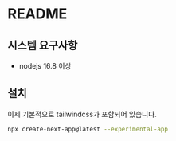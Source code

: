 # README

## 시스템 요구사항

- nodejs 16.8 이상

## 설치

이제 기본적으로 tailwindcss가 포함되어 있습니다.

```sh
npx create-next-app@latest --experimental-app
```
